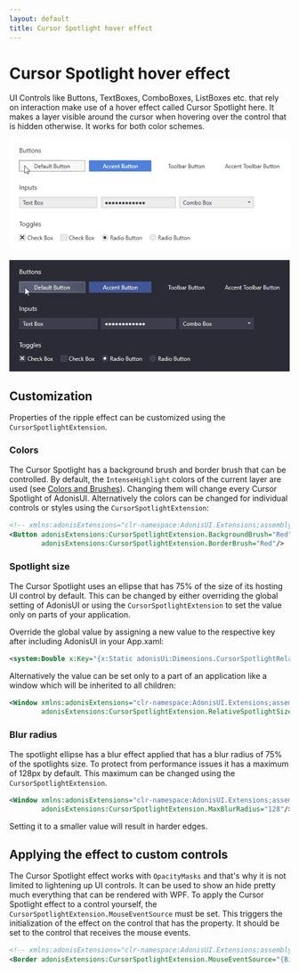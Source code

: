 ```yaml
---
layout: default
title: Cursor Spotlight hover effect
---
```


# Cursor Spotlight hover effect

UI Controls like Buttons, TextBoxes, ComboBoxes, ListBoxes etc. that rely on interaction make use of a hover effect called Cursor Spotlight here. It makes a layer visible around the cursor when hovering over the control that is hidden otherwise. It works for both color schemes.

![Cursor spotlight in light color scheme](../img/adonis-demo-cursor-spotlight-light.gif)

![Cursor spotlight in dark color scheme](../img/adonis-demo-cursor-spotlight-dark.gif)

## Customization

Properties of the ripple effect can be customized using the `CursorSpotlightExtension`.

### Colors

The Cursor Spotlight has a background brush and border brush that can be controlled. By default, the `IntenseHighlight` colors of the current layer are used (see [Colors and Brushes](colors-and-brushes)). Changing them will change every Cursor Spotlight of AdonisUI. Alternatively the colors can be changed for individual controls or styles using the `CursorSpotlightExtension`:

```xml
<!-- xmlns:adonisExtensions="clr-namespace:AdonisUI.Extensions;assembly=AdonisUI" -->
<Button adonisExtensions:CursorSpotlightExtension.BackgroundBrush="Red"
        adonisExtensions:CursorSpotlightExtension.BorderBrush="Red"/>
```

### Spotlight size

The Cursor Spotlight uses an ellipse that has 75% of the size of its hosting UI control by default. This can be changed by either overriding the global setting of AdonisUI or using the `CursorSpotlightExtension` to set the value only on parts of your application.

Override the global value by assigning a new value to the respective key after including AdonisUI in your App.xaml:

```xml
<system:Double x:Key="{x:Static adonisUi:Dimensions.CursorSpotlightRelativeSize}">0.75</system:Double>
```

Alternatively the value can be set only to a part of an application like a window which will be inherited to all children:

```xml
<Window xmlns:adonisExtensions="clr-namespace:AdonisUI.Extensions;assembly=AdonisUI"
        adonisExtensions:CursorSpotlightExtension.RelativeSpotlightSize="0.75"/>
```

### Blur radius

The spotlight ellipse has a blur effect applied that has a blur radius of 75% of the spotlights size. To protect from performance issues it has a maximum of 128px by default. This maximum can be changed using the `CursorSpotlightExtension`.

```xml
<Window xmlns:adonisExtensions="clr-namespace:AdonisUI.Extensions;assembly=AdonisUI"
        adonisExtensions:CursorSpotlightExtension.MaxBlurRadius="128"/>
```

Setting it to a smaller value will result in harder edges.

## Applying the effect to custom controls

The Cursor Spotlight effect works with `OpacityMasks` and that's why it is not limited to lightening up UI controls. It can be used to show an hide pretty much everything that can be rendered with WPF. To apply the Cursor Spotlight effect to a control yourself, the `CursorSpotlightExtension.MouseEventSource` must be set. This triggers the initialization of the effect on the control that has the property. It should be set to the control that receives the mouse events. 

```xml
<!-- xmlns:adonisExtensions="clr-namespace:AdonisUI.Extensions;assembly=AdonisUI" -->
<Border adonisExtensions:CursorSpotlightExtension.MouseEventSource="{Binding RelativeSource={RelativeSource Self}}"/>
```
